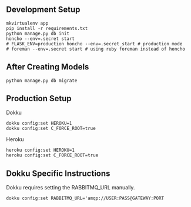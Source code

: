 Development Setup
------------------

```shell
mkvirtualenv app
pip install -r requirements.txt
python manage.py db init
honcho --env=.secret start
# FLASK_ENV=production honcho --env=.secret start # production mode
# foreman --env=.secret start # using ruby foreman instead of honcho
```

After Creating Models
-------------------------
```shell
python manage.py db migrate
```


Production Setup
------------------

Dokku
```shell
dokku config:set HEROKU=1
dokku config:set C_FORCE_ROOT=true
```

Heroku
```shell
heroku config:set HEROKU=1
heroku config:set C_FORCE_ROOT=true
```

Dokku Specific Instructions
-----------------------------
Dokku requires setting the RABBITMQ_URL manually.
```
dokku config:set RABBITMQ_URL='amqp://USER:PASS@GATEWAY:PORT
```